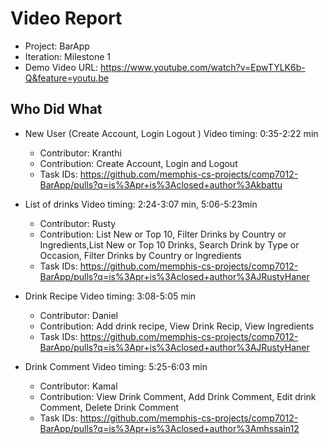 # Video Report

- Project: BarApp
- Iteration:  Milestone 1
- Demo Video URL: https://www.youtube.com/watch?v=EpwTYLK6b-Q&feature=youtu.be

## Who Did What

- New User (Create Account, Login Logout ) Video timing: 0:35-2:22 min
  - Contributor: Kranthi  
  - Contribution: Create Account, Login and Logout
  - Task IDs: https://github.com/memphis-cs-projects/comp7012-BarApp/pulls?q=is%3Apr+is%3Aclosed+author%3Akbattu

- List of drinks     Video timing: 2:24-3:07 min, 5:06-5:23min
  - Contributor: Rusty
  - Contribution: List New or Top 10, Filter Drinks by Country or Ingredients,List New or Top 10 Drinks, Search Drink by Type or Occasion,                   Filter Drinks by Country or Ingredients
  - Task IDs: https://github.com/memphis-cs-projects/comp7012-BarApp/pulls?q=is%3Apr+is%3Aclosed+author%3AJRustyHaner


- Drink Recipe     Video timing: 3:08-5:05 min
  - Contributor: Daniel
  - Contribution: Add drink recipe,  View Drink Recip, View Ingredients
  - Task IDs: https://github.com/memphis-cs-projects/comp7012-BarApp/pulls?q=is%3Apr+is%3Aclosed+author%3AJRustyHaner
  
  
- Drink Comment     Video timing: 5:25-6:03 min
  - Contributor: Kamal
  - Contribution: View Drink Comment, Add Drink Comment, Edit drink Comment, Delete Drink Comment
  - Task IDs: https://github.com/memphis-cs-projects/comp7012-BarApp/pulls?q=is%3Apr+is%3Aclosed+author%3Amhssain12
